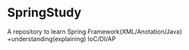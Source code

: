 # SpringStudy
A repository to learn Spring Framework(XML/Anotation/Java) +understanding(explaining) IoC/DI/AP
